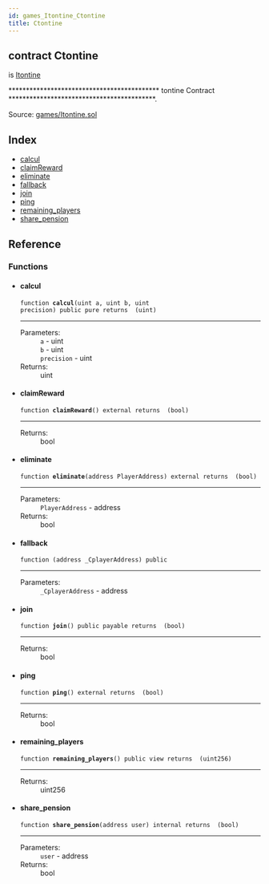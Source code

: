 ```yaml
---
id: games_Itontine_Ctontine
title: Ctontine
---
```


<div class="contract-doc"><div class="contract"><h2 class="contract-header"><span class="contract-kind">contract</span> Ctontine</h2><p class="base-contracts"><span>is</span> <a href="games_Itontine.html">Itontine</a></p><p class="description">******************************************* tontine Contract ******************************************.</p><div class="source">Source: <a href="https://github.com/FriendlyUser/solidity-smart-contracts//blob/v0.2.0/contracts/games/Itontine.sol" target="_blank">games/Itontine.sol</a></div></div><div class="index"><h2>Index</h2><ul><li><a href="games_Itontine_Ctontine.html#calcul">calcul</a></li><li><a href="games_Itontine_Ctontine.html#claimReward">claimReward</a></li><li><a href="games_Itontine_Ctontine.html#eliminate">eliminate</a></li><li><a href="games_Itontine_Ctontine.html#">fallback</a></li><li><a href="games_Itontine_Ctontine.html#join">join</a></li><li><a href="games_Itontine_Ctontine.html#ping">ping</a></li><li><a href="games_Itontine_Ctontine.html#remaining_players">remaining_players</a></li><li><a href="games_Itontine_Ctontine.html#share_pension">share_pension</a></li></ul></div><div class="reference"><h2>Reference</h2><div class="functions"><h3>Functions</h3><ul><li><div class="item function"><span id="calcul" class="anchor-marker"></span><h4 class="name">calcul</h4><div class="body"><code class="signature">function <strong>calcul</strong><span>(uint a, uint b, uint precision) </span><span>public </span><span>pure </span><span>returns  (uint) </span></code><hr/><dl><dt><span class="label-parameters">Parameters:</span></dt><dd><div><code>a</code> - uint</div><div><code>b</code> - uint</div><div><code>precision</code> - uint</div></dd><dt><span class="label-return">Returns:</span></dt><dd>uint</dd></dl></div></div></li><li><div class="item function"><span id="claimReward" class="anchor-marker"></span><h4 class="name">claimReward</h4><div class="body"><code class="signature">function <strong>claimReward</strong><span>() </span><span>external </span><span>returns  (bool) </span></code><hr/><dl><dt><span class="label-return">Returns:</span></dt><dd>bool</dd></dl></div></div></li><li><div class="item function"><span id="eliminate" class="anchor-marker"></span><h4 class="name">eliminate</h4><div class="body"><code class="signature">function <strong>eliminate</strong><span>(address PlayerAddress) </span><span>external </span><span>returns  (bool) </span></code><hr/><dl><dt><span class="label-parameters">Parameters:</span></dt><dd><div><code>PlayerAddress</code> - address</div></dd><dt><span class="label-return">Returns:</span></dt><dd>bool</dd></dl></div></div></li><li><div class="item function"><span id="fallback" class="anchor-marker"></span><h4 class="name">fallback</h4><div class="body"><code class="signature">function <strong></strong><span>(address _CplayerAddress) </span><span>public </span></code><hr/><dl><dt><span class="label-parameters">Parameters:</span></dt><dd><div><code>_CplayerAddress</code> - address</div></dd></dl></div></div></li><li><div class="item function"><span id="join" class="anchor-marker"></span><h4 class="name">join</h4><div class="body"><code class="signature">function <strong>join</strong><span>() </span><span>public </span><span>payable </span><span>returns  (bool) </span></code><hr/><dl><dt><span class="label-return">Returns:</span></dt><dd>bool</dd></dl></div></div></li><li><div class="item function"><span id="ping" class="anchor-marker"></span><h4 class="name">ping</h4><div class="body"><code class="signature">function <strong>ping</strong><span>() </span><span>external </span><span>returns  (bool) </span></code><hr/><dl><dt><span class="label-return">Returns:</span></dt><dd>bool</dd></dl></div></div></li><li><div class="item function"><span id="remaining_players" class="anchor-marker"></span><h4 class="name">remaining_players</h4><div class="body"><code class="signature">function <strong>remaining_players</strong><span>() </span><span>public </span><span>view </span><span>returns  (uint256) </span></code><hr/><dl><dt><span class="label-return">Returns:</span></dt><dd>uint256</dd></dl></div></div></li><li><div class="item function"><span id="share_pension" class="anchor-marker"></span><h4 class="name">share_pension</h4><div class="body"><code class="signature">function <strong>share_pension</strong><span>(address user) </span><span>internal </span><span>returns  (bool) </span></code><hr/><dl><dt><span class="label-parameters">Parameters:</span></dt><dd><div><code>user</code> - address</div></dd><dt><span class="label-return">Returns:</span></dt><dd>bool</dd></dl></div></div></li></ul></div></div></div>
